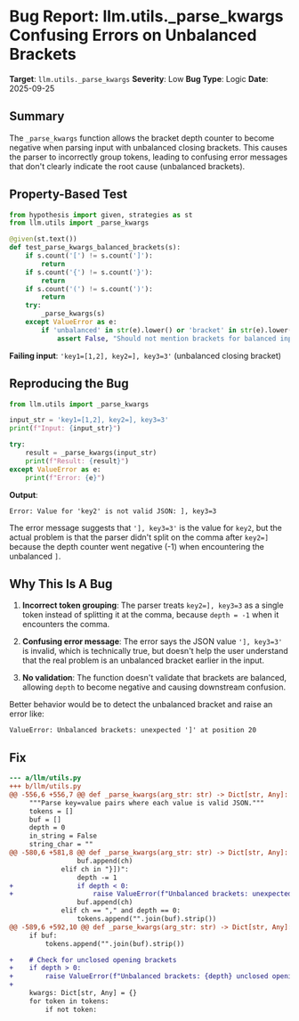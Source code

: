 # Bug Report: llm.utils._parse_kwargs Confusing Errors on Unbalanced Brackets

**Target**: `llm.utils._parse_kwargs`
**Severity**: Low
**Bug Type**: Logic
**Date**: 2025-09-25

## Summary

The `_parse_kwargs` function allows the bracket depth counter to become negative when parsing input with unbalanced closing brackets. This causes the parser to incorrectly group tokens, leading to confusing error messages that don't clearly indicate the root cause (unbalanced brackets).

## Property-Based Test

```python
from hypothesis import given, strategies as st
from llm.utils import _parse_kwargs

@given(st.text())
def test_parse_kwargs_balanced_brackets(s):
    if s.count('[') != s.count(']'):
        return
    if s.count('{') != s.count('}'):
        return
    if s.count('(') != s.count(')'):
        return
    try:
        _parse_kwargs(s)
    except ValueError as e:
        if 'unbalanced' in str(e).lower() or 'bracket' in str(e).lower():
            assert False, "Should not mention brackets for balanced input"
```

**Failing input**: `'key1=[1,2], key2=], key3=3'` (unbalanced closing bracket)

## Reproducing the Bug

```python
from llm.utils import _parse_kwargs

input_str = 'key1=[1,2], key2=], key3=3'
print(f"Input: {input_str}")

try:
    result = _parse_kwargs(input_str)
    print(f"Result: {result}")
except ValueError as e:
    print(f"Error: {e}")
```

**Output**:
```
Error: Value for 'key2' is not valid JSON: ], key3=3
```

The error message suggests that `'], key3=3'` is the value for `key2`, but the actual problem is that the parser didn't split on the comma after `key2=]` because the depth counter went negative (-1) when encountering the unbalanced `]`.

## Why This Is A Bug

1. **Incorrect token grouping**: The parser treats `key2=], key3=3` as a single token instead of splitting it at the comma, because `depth = -1` when it encounters the comma.

2. **Confusing error message**: The error says the JSON value `'], key3=3'` is invalid, which is technically true, but doesn't help the user understand that the real problem is an unbalanced bracket earlier in the input.

3. **No validation**: The function doesn't validate that brackets are balanced, allowing `depth` to become negative and causing downstream confusion.

Better behavior would be to detect the unbalanced bracket and raise an error like:
```
ValueError: Unbalanced brackets: unexpected ']' at position 20
```

## Fix

```diff
--- a/llm/utils.py
+++ b/llm/utils.py
@@ -556,6 +556,7 @@ def _parse_kwargs(arg_str: str) -> Dict[str, Any]:
     """Parse key=value pairs where each value is valid JSON."""
     tokens = []
     buf = []
     depth = 0
     in_string = False
     string_char = ""
@@ -580,6 +581,8 @@ def _parse_kwargs(arg_str: str) -> Dict[str, Any]:
                 buf.append(ch)
             elif ch in "}])":
                 depth -= 1
+                if depth < 0:
+                    raise ValueError(f"Unbalanced brackets: unexpected '{ch}'")
                 buf.append(ch)
             elif ch == "," and depth == 0:
                 tokens.append("".join(buf).strip())
@@ -589,6 +592,10 @@ def _parse_kwargs(arg_str: str) -> Dict[str, Any]:
     if buf:
         tokens.append("".join(buf).strip())

+    # Check for unclosed opening brackets
+    if depth > 0:
+        raise ValueError(f"Unbalanced brackets: {depth} unclosed opening bracket(s)")
+
     kwargs: Dict[str, Any] = {}
     for token in tokens:
         if not token:
```